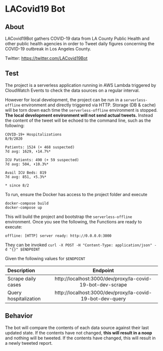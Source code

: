 # LACovid19 Bot

## About

LACovid19Bot gathers COVID-19 data from LA County Public Health and other public health agencies in order to Tweet daily figures concerning the COVID-19 outbreak in Los Angeles County.

Twitter: https://twitter.com/LACovid19Bot

## Test

The project is a serverless application running in AWS Lambda triggered by CloudWatch Events to check the data sources on a regular interval.

However for local development, the project can be run in a `serverless-offline` environment and directly triggered via HTTP. Storage (DB & cache) will be torn down each time the `serverless-offline` environment is stopped. **The local development environment will not send actual tweets.** Instead the content of the tweet will be echoed to the command line, such as the following:

```
COVID-19+ Hospitalizations
8/9/2020

Patients: 1524 (+ 468 suspected)
7d avg: 1629, ⬇14.7%*

ICU Patients: 490 (+ 59 suspected)
7d avg: 504, ⬇10.3%*

Avail ICU Beds: 819
7d avg: 851, ⬇5.3%*

* since 8/2
```

To run, ensure the Docker has access to the project folder and execute

````
docker-compose build
docker-compose up
````

This will build the project and bootstrap the `serverless-offline` environment. Once you see the following, the Functions are ready to execute:

````
offline: [HTTP] server ready: http://0.0.0.0:3000
````

They can be invoked `curl -X POST -H "Content-Type: application/json" -d "{}" $ENDPOINT`

Given the following values for `$ENDPOINT`

| Description      | Endpoint    | 
| :------------- | :----------: | 
|  Scrape daily cases | http://localhost:3000/dev/proxy/la-covid-19-bot-dev-scrape |
| Query hospitalization  | http://localhost:3000/dev/proxy/la-covid-19-bot-dev-query | 

## Behavior

The bot will compare the contents of each data source against their last updated state. If the contents have not changed, **this will result in a noop** and nothing will be tweeted. If the contents have changed, this will result in a newly tweeted report.
